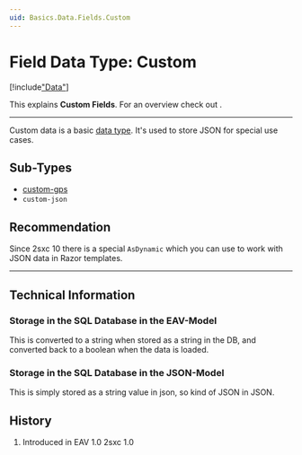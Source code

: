```yaml
---
uid: Basics.Data.Fields.Custom
---
```


# Field Data Type: Custom

[!include["Data"](~/pages/basics/data/_shared-content-types.md)]

This explains **Custom Fields**. For an overview check out [](xref:Basics.Data.Index).

---


Custom data is a basic [data type](xref:Basics.Data.Fields.Index). It's used to store JSON for special use cases. 


## Sub-Types

* [custom-gps](xref:Basics.Data.Fields.CustomGps)
* `custom-json`

## Recommendation

Since 2sxc 10 there is a special `AsDynamic` which you can use to work with JSON data in Razor templates.


--- 

## Technical Information

### Storage in the SQL Database in the EAV-Model
This is converted to a string when stored as a string in the DB, and converted back to a boolean when the data is loaded. 

### Storage in the SQL Database in the JSON-Model
This is simply stored as a string value in json, so kind of JSON in JSON.

## History

1. Introduced in EAV 1.0 2sxc 1.0